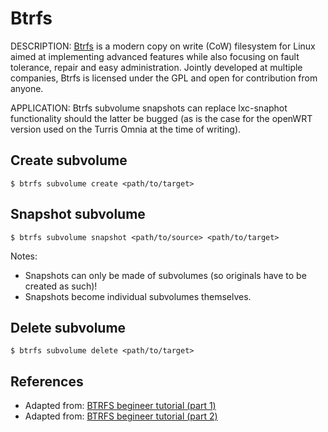 # Btrfs

DESCRIPTION: [Btrfs][3] is a modern copy on write (CoW) filesystem for Linux aimed at implementing advanced features while also focusing on fault tolerance, repair and easy administration. Jointly developed at multiple companies, Btrfs is licensed under the GPL and open for contribution from anyone.

APPLICATION: Btrfs subvolume snapshots can replace lxc-snaphot functionality should the latter be bugged (as is the case for the openWRT version used on the Turris Omnia at the time of writing).

## Create subvolume

```
$ btrfs subvolume create <path/to/target>
```


## Snapshot subvolume

```
$ btrfs subvolume snapshot <path/to/source> <path/to/target>
```

Notes:
- Snapshots can only be made of subvolumes (so originals have to be created as such)!
- Snapshots become individual subvolumes themselves.


## Delete subvolume

```
$ btrfs subvolume delete <path/to/target>
```


## References
- Adapted from: [BTRFS begineer tutorial (part 1)][1]
- Adapted from: [BTRFS begineer tutorial (part 2)][2]



<!-- REFERENCES -->

 [1]:https://www.linux.com/learn/how-manage-btrfs-storage-pools-subvolumes-and-snapshots-linux-part-1
 [2]: https://www.linux.com/learn/how-create-and-manage-btrfs-snapshots-and-rollbacks-linux-part-2
 [3]:https://btrfs.wiki.kernel.org/index.php/Main_Page
